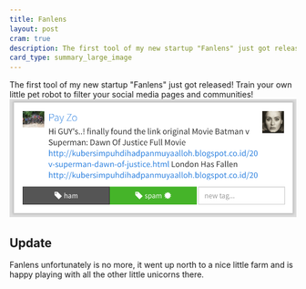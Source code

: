 ```yaml
---
title: Fanlens
layout: post
cram: true
description: The first tool of my new startup "Fanlens" just got released! Train your own little pet robot to filter your social media pages and communities! 
card_type: summary_large_image
---
```


The first tool of my new startup "Fanlens" just got released! Train your own little pet robot
to filter your social media pages and communities! 
[<img src="/assets/2016/06/fanlens_screen.png"/>](/assets/2016/06/fanlens_screen.png)

## Update

Fanlens unfortunately is no more, it went up north to a nice little farm and is happy playing with all the other little unicorns there. 
